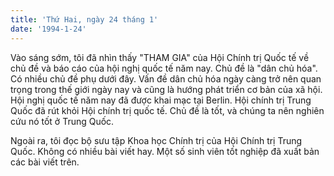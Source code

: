 ```yaml
---
title: 'Thứ Hai, ngày 24 tháng 1'
date: '1994-1-24'
---
```

Vào sáng sớm, tôi đã nhìn thấy "THAM GIA" của Hội Chính trị Quốc tế về chủ đề và báo cáo của hội nghị quốc tế năm nay. Chủ đề là "dân chủ hóa". Có nhiều chủ đề phụ dưới đây. Vấn đề dân chủ hóa ngày càng trở nên quan trọng trong thế giới ngày nay và cũng là hướng phát triển cơ bản của xã hội. Hội nghị quốc tế năm nay đã được khai mạc tại Berlin. Hội chính trị Trung Quốc đã rút khỏi Hội chính trị quốc tế. Chủ đề là tốt, và chúng ta nên nghiên cứu nó tốt ở Trung Quốc.

Ngoài ra, tôi đọc bộ sưu tập Khoa học Chính trị của Hội Chính trị Trung Quốc. Không có nhiều bài viết hay. Một số sinh viên tốt nghiệp đã xuất bản các bài viết trên.